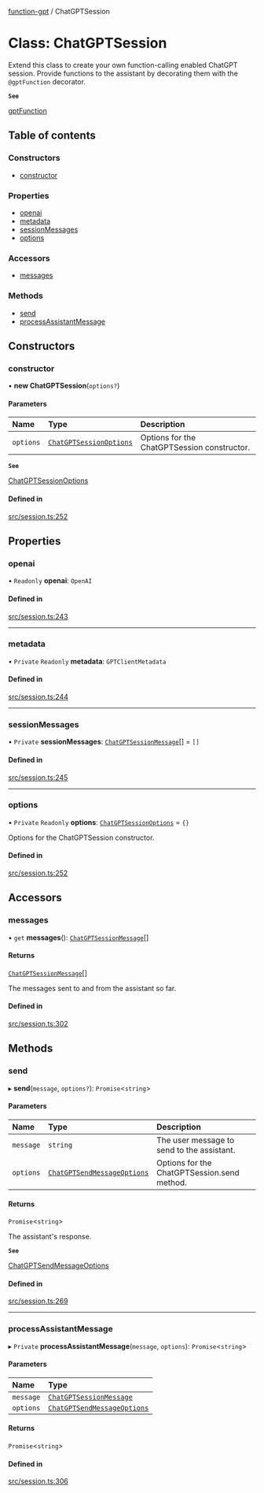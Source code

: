 [function-gpt](../README.md) / ChatGPTSession

# Class: ChatGPTSession

Extend this class to create your own function-calling enabled ChatGPT session.
Provide functions to the assistant by decorating them with the `@gptFunction` decorator.

**`See`**

[gptFunction](../README.md#gptfunction)

## Table of contents

### Constructors

- [constructor](ChatGPTSession.md#constructor)

### Properties

- [openai](ChatGPTSession.md#openai)
- [metadata](ChatGPTSession.md#metadata)
- [sessionMessages](ChatGPTSession.md#sessionmessages)
- [options](ChatGPTSession.md#options)

### Accessors

- [messages](ChatGPTSession.md#messages)

### Methods

- [send](ChatGPTSession.md#send)
- [processAssistantMessage](ChatGPTSession.md#processassistantmessage)

## Constructors

### constructor

• **new ChatGPTSession**(`options?`)

#### Parameters

| Name | Type | Description |
| :------ | :------ | :------ |
| `options` | [`ChatGPTSessionOptions`](../README.md#chatgptsessionoptions) | Options for the ChatGPTSession constructor. |

**`See`**

[ChatGPTSessionOptions](../README.md#chatgptsessionoptions)

#### Defined in

[src/session.ts:252](https://github.com/atinylittleshell/function-gpt/blob/8014308/src/session.ts#L252)

## Properties

### openai

• `Readonly` **openai**: `OpenAI`

#### Defined in

[src/session.ts:243](https://github.com/atinylittleshell/function-gpt/blob/8014308/src/session.ts#L243)

___

### metadata

• `Private` `Readonly` **metadata**: `GPTClientMetadata`

#### Defined in

[src/session.ts:244](https://github.com/atinylittleshell/function-gpt/blob/8014308/src/session.ts#L244)

___

### sessionMessages

• `Private` **sessionMessages**: [`ChatGPTSessionMessage`](../README.md#chatgptsessionmessage)[] = `[]`

#### Defined in

[src/session.ts:245](https://github.com/atinylittleshell/function-gpt/blob/8014308/src/session.ts#L245)

___

### options

• `Private` `Readonly` **options**: [`ChatGPTSessionOptions`](../README.md#chatgptsessionoptions) = `{}`

Options for the ChatGPTSession constructor.

#### Defined in

[src/session.ts:252](https://github.com/atinylittleshell/function-gpt/blob/8014308/src/session.ts#L252)

## Accessors

### messages

• `get` **messages**(): [`ChatGPTSessionMessage`](../README.md#chatgptsessionmessage)[]

#### Returns

[`ChatGPTSessionMessage`](../README.md#chatgptsessionmessage)[]

The messages sent to and from the assistant so far.

#### Defined in

[src/session.ts:302](https://github.com/atinylittleshell/function-gpt/blob/8014308/src/session.ts#L302)

## Methods

### send

▸ **send**(`message`, `options?`): `Promise`<`string`\>

#### Parameters

| Name | Type | Description |
| :------ | :------ | :------ |
| `message` | `string` | The user message to send to the assistant. |
| `options` | [`ChatGPTSendMessageOptions`](../README.md#chatgptsendmessageoptions) | Options for the ChatGPTSession.send method. |

#### Returns

`Promise`<`string`\>

The assistant's response.

**`See`**

[ChatGPTSendMessageOptions](../README.md#chatgptsendmessageoptions)

#### Defined in

[src/session.ts:269](https://github.com/atinylittleshell/function-gpt/blob/8014308/src/session.ts#L269)

___

### processAssistantMessage

▸ `Private` **processAssistantMessage**(`message`, `options`): `Promise`<`string`\>

#### Parameters

| Name | Type |
| :------ | :------ |
| `message` | [`ChatGPTSessionMessage`](../README.md#chatgptsessionmessage) |
| `options` | [`ChatGPTSendMessageOptions`](../README.md#chatgptsendmessageoptions) |

#### Returns

`Promise`<`string`\>

#### Defined in

[src/session.ts:306](https://github.com/atinylittleshell/function-gpt/blob/8014308/src/session.ts#L306)
